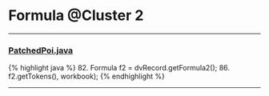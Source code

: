 # Formula @Cluster 2

***

### [PatchedPoi.java](https://searchcode.com/codesearch/view/72854649/)
{% highlight java %}
82. Formula f2 = dvRecord.getFormula2();
86.     f2.getTokens(), workbook);
{% endhighlight %}

***

